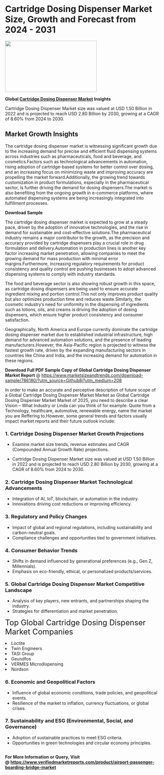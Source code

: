 <H1>Cartridge Dosing Dispenser Market Size, Growth and Forecast from 2024 - 2031</H1><img class="aligncenter size-medium wp-image-584254" src="https://thirdeyenews.in/wp-content/uploads/2024/09/Global-Market-Research-300x168.jpeg" alt="" width="300" height="168" /><p><strong>Global&nbsp;<a href="https://www.marketsizeandtrends.com/download-sample/786180/?utm_source=Github8j?utm_medium=208">Cartridge Dosing Dispenser Market</a> Insights</strong></p><p>Cartridge Dosing Dispenser Market size was valued at USD 1.50 Billion in 2022 and is projected to reach USD 2.80 Billion by 2030, growing at a CAGR of 8.60% from 2024 to 2030.</p><p><h2>Market Growth Insights</h2> <p>The cartridge dosing dispenser market is witnessing significant growth due to the increasing demand for precise and efficient fluid dispensing systems across industries such as pharmaceuticals, food and beverage, and cosmetics.Factors such as technological advancements in automation, rising adoption of cartridge-based systems for better control over dosing, and an increasing focus on minimizing waste and improving accuracy are propelling the market forward.Additionally, the growing trend towards customization in product formulations, especially in the pharmaceutical sector, is further driving the demand for dosing dispensers.The market is also benefiting from the ongoing growth in e-commerce platforms, where automated dispensing systems are being increasingly integrated into fulfillment processes.</p> <p><strong>Download Sample</strong></p> <p>The cartridge dosing dispenser market is expected to grow at a steady pace, driven by the adoption of innovative technologies, and the rise in demand for sustainable and cost-effective solutions.The pharmaceutical industry remains a major contributor to the growth, as the precision and accuracy provided by cartridge dispensers play a crucial role in drug formulation and delivery.Automation in production lines is another key factor increasing market penetration, allowing companies to meet the growing demand for mass production with minimal error margins.Furthermore, increasing regulatory requirements for product consistency and quality control are pushing businesses to adopt advanced dispensing systems to comply with industry standards.</p> <p>The food and beverage sector is also showing robust growth in this space, as cartridge dosing dispensers are being used to ensure accurate ingredient mixing and portion control.This not only improves product quality but also optimizes production time and reduces waste.Similarly, the cosmetic industry’s need for uniformity in the dispensing of ingredients such as lotions, oils, and creams is driving the adoption of dosing dispensers, which ensure higher product consistency and consumer satisfaction.</p> <p>Geographically, North America and Europe currently dominate the cartridge dosing dispenser market due to established industrial infrastructure, high demand for advanced automation solutions, and the presence of leading manufacturers.However, the Asia-Pacific region is projected to witness the fastest growth rate, driven by the expanding manufacturing sectors in countries like China and India, and the increasing demand for automation in these regions.</p> <p><span class=""><strong>Download Full PDF Sample Copy of Global Cartridge Dosing Dispenser Market Report</strong> @ <a href="https://www.marketsizeandtrends.com/download-sample/786180/?utm_source=Github8j?utm_medium=208" target="_blank">https://www.marketsizeandtrends.com/download-sample/786180/?utm_source=Github8j?utm_medium=208</a></span></p><p>In order to make an accurate and perceptive description of future scope of a Global&nbsp;Cartridge Dosing Dispenser Market Market as Global&nbsp;Cartridge Dosing Dispenser Market Market of 2025, you need to describe a clear Vision &ndash; What Industry or Linda can you think of for example: Quote from a Technology, healthcare, automotive, renewable energy, name the market you are Reffering to.However, some general trends and factors usually impact market reports and their future outlook include:</p><h3>1.&nbsp;<strong>Cartridge Dosing Dispenser Market Growth Projections</strong></h3><ul><li>Examine market size trends, revenue estimates and CAGR (Compounded Annual Growth Rate) projections.</li><li><p>Cartridge Dosing Dispenser Market size was valued at USD 1.50 Billion in 2022 and is projected to reach USD 2.80 Billion by 2030, growing at a CAGR of 8.60% from 2024 to 2030.</p></li></ul><h3>2.&nbsp;<strong>Cartridge Dosing Dispenser Market Technological Advancements</strong></h3><ul><li>Integration of AI, IoT, blockchain, or automation in the industry.</li><li>Innovations driving cost reductions or improving efficiency.</li></ul><h3>3.&nbsp;<strong>Regulatory and Policy Changes</strong></h3><ul><li>Impact of global and regional regulations, including sustainability and carbon-neutral goals.</li><li>Compliance challenges and opportunities tied to government initiatives.</li></ul><h3>4.&nbsp;<strong>Consumer Behavior Trends</strong></h3><ul><li>Shifts in demand influenced by generational preferences (e.g., Gen Z, Millennials).</li><li>Emphasis on eco-friendly, ethical, or personalized products/services.</li></ul><h3>5.&nbsp;<strong>Global Cartridge Dosing Dispenser Market Competitive Landscape</strong></h3><ul><li>Analysis of key players, new entrants, and partnerships shaping the industry.</li><li>Strategies for differentiation and market penetration.</li></ul><p data-pm-slice="1 1 []"><span style="color: inherit; font-family: inherit; font-size: 25px;">Top Global Cartridge Dosing Dispenser Market Companies</span></p><div class="" data-test-id=""><p><li>Loctite</li><li> Twin Engineers</li><li> TASI Group</li><li> Geundfos</li><li> VERMES Microdispensing</li><li> Nordson</li></p></div><h3>6.&nbsp;<strong>Economic and Geopolitical Factors</strong></h3><ul><li>Influence of global economic conditions, trade policies, and geopolitical events.</li><li>Resilience of the market to inflation, currency fluctuations, or global crises.</li></ul><h3>7.&nbsp;<strong>Sustainability and ESG (Environmental, Social, and Governance)</strong></h3><ul><li>Adoption of sustainable practices to meet ESG criteria.</li><li>Opportunities in green technologies and circular economy principles.</li></ul><h2><strong style="font-size: 14px;">For More Information or Query, Visit @&nbsp;</strong><a style="background-color: #ffffff; font-size: 14px;" href="https://www.marketsizeandtrends.com/report/cartridge-dosing-dispenser-market/" target="_blank">https://www.verifiedmarketreports.com/product/airport-passenger-boarding-bridge-market</a></h2>